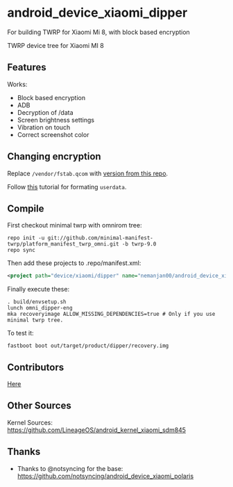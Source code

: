 # android_device_xiaomi_dipper
For building TWRP for Xiaomi Mi 8, with block based encryption

TWRP device tree for Xiaomi MI 8

## Features

Works:

- Block based encryption
- ADB
- Decryption of /data
- Screen brightness settings
- Vibration on touch 
- Correct screenshot color 

## Changing encryption

Replace `/vendor/fstab.qcom` with [version from this repo](https://github.com/nemanjan00/android_device_xiaomi_dipper/blob/android-9.0/fstab.qcom).

Follow [this](https://android.stackexchange.com/a/220609) tutorial for formating `userdata`.

## Compile

First checkout minimal twrp with omnirom tree:

```
repo init -u git://github.com/minimal-manifest-twrp/platform_manifest_twrp_omni.git -b twrp-9.0
repo sync
```

Then add these projects to .repo/manifest.xml:

```xml
<project path="device/xiaomi/dipper" name="nemanjan00/android_device_xiaomi_dipper" remote="github" revision="android-9.0" />
```

Finally execute these:

```
. build/envsetup.sh
lunch omni_dipper-eng
mka recoveryimage ALLOW_MISSING_DEPENDENCIES=true # Only if you use minimal twrp tree.
```

To test it:

```
fastboot boot out/target/product/dipper/recovery.img
```
## Contributors

[Here](https://github.com/TeamWin/android_device_xiaomi_dipper/graphs/contributors)

## Other Sources

Kernel Sources: https://github.com/LineageOS/android_kernel_xiaomi_sdm845

## Thanks

- Thanks to @notsyncing for the base: https://github.com/notsyncing/android_device_xiaomi_polaris
